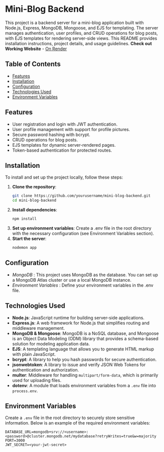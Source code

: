 # Mini-Blog Backend

This project is a backend server for a mini-blog application built with Node.js, Express, MongoDB, Mongoose, and EJS for templating. The server manages authentication, user profiles, and CRUD operations for blog posts, with EJS templates for rendering server-side views. This README provides installation instructions, project details, and usage guidelines.
**Check out Working Website** - [On Render](#https://blog-website-udvo.onrender.com)

## Table of Contents

- [Features](#features)
- [Installation](#installation)
- [Configuration](#configuration)
- [Technologies Used](#technologies-used)
- [Environment Variables](#environment-variables)

## Features

- User registration and login with JWT authentication.
- User profile management with support for profile pictures.
- Secure password hashing with bcrypt.
- CRUD operations for blog posts.
- EJS templates for dynamic server-rendered pages.
- Token-based authentication for protected routes.

## Installation

To install and set up the project locally, follow these steps:

1. **Clone the repository**:
   ```bash
   git clone https://github.com/yourusername/mini-blog-backend.git
   cd mini-blog-backend
2. **Install dependencies**:
   ```bash
   npm install
3. **Set up environment variables**: Create a .env file in the root directory with the necessary configuration (see Environment Variables section).
4. **Start the server**: 
   ```bash
   nodemon app
## Configuration
- *MongoDB* : This project uses MongoDB as the database. You can set up a MongoDB Atlas cluster or use a local MongoDB instance.
- *Environment Variables* : Define your environment variables in the .env file.
## Technologies Used

- **Node.js**: JavaScript runtime for building server-side applications.
- **Express.js**: A web framework for Node.js that simplifies routing and middleware management.
- **MongoDB & Mongoose**: MongoDB is a NoSQL database, and Mongoose is an Object Data Modeling (ODM) library that provides a schema-based solution for modeling application data.
- **EJS**: A templating language that allows you to generate HTML markup with plain JavaScript.
- **bcrypt**: A library to help you hash passwords for secure authentication.
- **jsonwebtoken**: A library to issue and verify JSON Web Tokens for authentication and authorization.
- **multer**: Middleware for handling `multipart/form-data`, which is primarily used for uploading files.
- **dotenv**: A module that loads environment variables from a `.env` file into `process.env`.

## Environment Variables

Create a `.env` file in the root directory to securely store sensitive information. Below is an example of the required environment variables:

```plaintext
DATABASE_URL=mongodb+srv://<username>:<password>@cluster.mongodb.net/mydatabase?retryWrites=true&w=majority
PORT=3000
JWT_SECRET=<your-jwt-secret>
